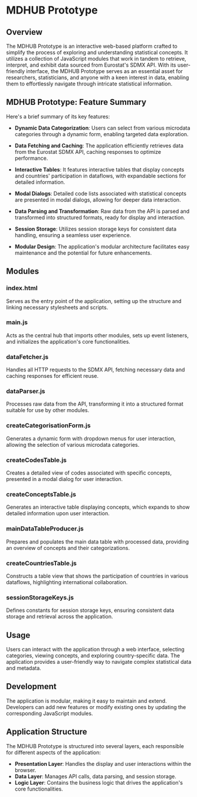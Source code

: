 # MDHUB Prototype

## Overview
The MDHUB Prototype is an interactive web-based platform crafted to simplify the process of exploring and understanding statistical concepts. It utilizes a collection of JavaScript modules that work in tandem to retrieve, interpret, and exhibit data sourced from Eurostat's SDMX API. With its user-friendly interface, the MDHUB Prototype serves as an essential asset for researchers, statisticians, and anyone with a keen interest in data, enabling them to effortlessly navigate through intricate statistical information. 


## MDHUB Prototype: Feature Summary

Here's a brief summary of its key features:

- **Dynamic Data Categorization**: Users can select from various microdata categories through a dynamic form, enabling targeted data exploration.

- **Data Fetching and Caching**: The application efficiently retrieves data from the Eurostat SDMX API, caching responses to optimize performance.

- **Interactive Tables**: It features interactive tables that display concepts and countries' participation in dataflows, with expandable sections for detailed information.

- **Modal Dialogs**: Detailed code lists associated with statistical concepts are presented in modal dialogs, allowing for deeper data interaction.

- **Data Parsing and Transformation**: Raw data from the API is parsed and transformed into structured formats, ready for display and interaction.

- **Session Storage**: Utilizes session storage keys for consistent data handling, ensuring a seamless user experience.

- **Modular Design**: The application's modular architecture facilitates easy maintenance and the potential for future enhancements.



## Modules

### index.html
Serves as the entry point of the application, setting up the structure and linking necessary stylesheets and scripts.

### main.js
Acts as the central hub that imports other modules, sets up event listeners, and initializes the application's core functionalities.

### dataFetcher.js
Handles all HTTP requests to the SDMX API, fetching necessary data and caching responses for efficient reuse.

### dataParser.js
Processes raw data from the API, transforming it into a structured format suitable for use by other modules.

### createCategorisationForm.js
Generates a dynamic form with dropdown menus for user interaction, allowing the selection of various microdata categories.

### createCodesTable.js
Creates a detailed view of codes associated with specific concepts, presented in a modal dialog for user interaction.

### createConceptsTable.js
Generates an interactive table displaying concepts, which expands to show detailed information upon user interaction.

### mainDataTableProducer.js
Prepares and populates the main data table with processed data, providing an overview of concepts and their categorizations.

### createCountriesTable.js
Constructs a table view that shows the participation of countries in various dataflows, highlighting international collaboration.

### sessionStorageKeys.js
Defines constants for session storage keys, ensuring consistent data storage and retrieval across the application.

## Usage
Users can interact with the application through a web interface, selecting categories, viewing concepts, and exploring country-specific data. The application provides a user-friendly way to navigate complex statistical data and metadata.

## Development
The application is modular, making it easy to maintain and extend. Developers can add new features or modify existing ones by updating the corresponding JavaScript modules.

## Application Structure
The MDHUB Prototype is structured into several layers, each responsible for different aspects of the application:
- **Presentation Layer**: Handles the display and user interactions within the browser.
- **Data Layer**: Manages API calls, data parsing, and session storage.
- **Logic Layer**: Contains the business logic that drives the application's core functionalities.
